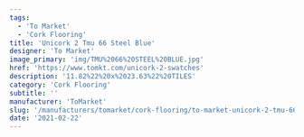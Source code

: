 ```yaml
---
tags:
  - 'To Market'
  - 'Cork Flooring'
title: 'Unicork 2 Tmu 66 Steel Blue'
designer: 'To Market'
image_primary: 'img/TMU%2066%20STEEL%20BLUE.jpg'
href: 'https://www.tomkt.com/unicork-2-swatches'
description: '11.82%22%20x%2023.63%22%20TILES'
category: 'Cork Flooring'
subtitle: ''
manufacturer: 'ToMarket'
slug: '/manufacturers/tomarket/cork-flooring/to-market-unicork-2-tmu-66-steel-blue'
date: '2021-02-22'
---
```

